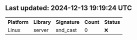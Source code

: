 ## Last updated: 2024-12-13 19:19:24 UTC
<table>
<tr><th>Platform</th><th>Library</th><th>Signature</th><th>Count</th><th>Status</th></tr>
<tr><td rowspan='2'>Linux</td>
<td rowspan='2'>server</td></tr>
<tr><td>snd_cast</td><td>0</td><td>❌</td></tr>
</table>